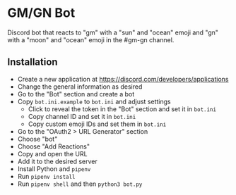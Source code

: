 # GM/GN Bot

Discord bot that reacts to "gm" with a "sun" and "ocean" emoji and "gn" with a "moon" and "ocean" emoji in the #gm-gn channel.

## Installation

* Create a new application at https://discord.com/developers/applications
* Change the general information as desired
* Go to the "Bot" section and create a bot
* Copy `bot.ini.example` to `bot.ini` and adjust settings
  * Click to reveal the token in the "Bot" section and set it in `bot.ini`
  * Copy channel ID and set it in `bot.ini`
  * Copy custom emoji IDs and set them in `bot.ini`
* Go to the "OAuth2 > URL Generator" section
* Choose "bot"
* Choose "Add Reactions"
* Copy and open the URL
* Add it to the desired server
* Install Python and `pipenv`
* Run `pipenv install`
* Run `pipenv shell` and then `python3 bot.py`
